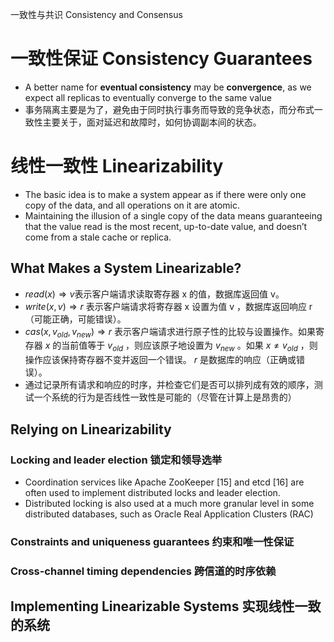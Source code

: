 一致性与共识  Consistency and Consensus

# 一致性保证 Consistency Guarantees
* A better name for **eventual consistency** may be **convergence**, as we expect all replicas to eventually converge to the same value
* 事务隔离主要是为了，避免由于同时执行事务而导致的竞争状态，而分布式一致性主要关于，面对延迟和故障时，如何协调副本间的状态。

# 线性一致性 Linearizability
* The basic idea is to make a system appear as if there were only one copy of the data, and all operations on it are atomic.
* Maintaining the illusion of a single copy of the data means guaranteeing that the value read is the most recent, up-to-date value, and doesn’t come from a stale cache or replica.

## What Makes a System Linearizable?
* $read(x)⇒v$表示客户端请求读取寄存器 x 的值，数据库返回值 v。
* $write(x,v)⇒r$ 表示客户端请求将寄存器 x 设置为值 v ，数据库返回响应 r （可能正确，可能错误）。
* $cas(x, v_{old}, v_{new})⇒r$ 表示客户端请求进行原子性的比较与设置操作。如果寄存器 $x$ 的当前值等于 $v_{old}$ ，则应该原子地设置为 $v_{new}$ 。如果 $x \neq v_{old}$ ，则操作应该保持寄存器不变并返回一个错误。 $r$ 是数据库的响应（正确或错误）。
* 通过记录所有请求和响应的时序，并检查它们是否可以排列成有效的顺序，测试一个系统的行为是否线性一致性是可能的（尽管在计算上是昂贵的）

## Relying on Linearizability

### Locking and leader election 锁定和领导选举
* Coordination services like Apache ZooKeeper [15] and etcd [16] are often used to implement distributed locks and leader election.
* Distributed locking is also used at a much more granular level in some distributed databases, such as Oracle Real Application Clusters (RAC) 

### Constraints and uniqueness guarantees 约束和唯一性保证


### Cross-channel timing dependencies 跨信道的时序依赖

## Implementing Linearizable Systems 实现线性一致的系统
